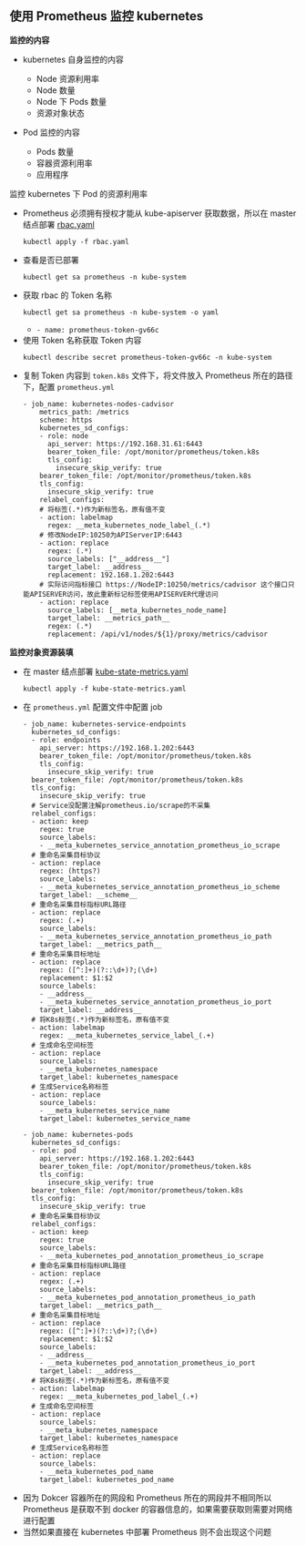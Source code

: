## 使用 Prometheus 监控 kubernetes

__监控的内容__
- kubernetes 自身监控的内容
    - Node 资源利用率
    - Node 数量
    - Node 下 Pods 数量
    - 资源对象状态

- Pod 监控的内容
    - Pods 数量
    - 容器资源利用率
    - 应用程序

监控 kubernetes 下 Pod 的资源利用率
- Prometheus 必须拥有授权才能从 kube-apiserver 获取数据，所以在 master 结点部署 [rbac.yaml](https://github.com/lcePolarBear/Ops_Automation_Note/blob/master/Prometheus/%E6%89%80%E9%9C%80%E7%9A%84%E6%96%87%E4%BB%B6/rbac.yaml)
    ```
    kubectl apply -f rbac.yaml
    ```
- 查看是否已部署
    ```
    kubectl get sa prometheus -n kube-system
    ```
- 获取 rbac 的 Token 名称
    ```
    kubectl get sa prometheus -n kube-system -o yaml
    ```
    - `- name: prometheus-token-gv66c`
- 使用 Token 名称获取 Token 内容
    ```
    kubectl describe secret prometheus-token-gv66c -n kube-system
    ```
- 复制 Token 内容到 `token.k8s` 文件下，将文件放入 Prometheus 所在的路径下，配置 `prometheus.yml`
    ```
    - job_name: kubernetes-nodes-cadvisor
        metrics_path: /metrics
        scheme: https
        kubernetes_sd_configs:
        - role: node
          api_server: https://192.168.31.61:6443
          bearer_token_file: /opt/monitor/prometheus/token.k8s 
          tls_config:
            insecure_skip_verify: true
        bearer_token_file: /opt/monitor/prometheus/token.k8s 
        tls_config:
          insecure_skip_verify: true
        relabel_configs:
        # 将标签(.*)作为新标签名，原有值不变
        - action: labelmap
          regex: __meta_kubernetes_node_label_(.*)
        # 修改NodeIP:10250为APIServerIP:6443
        - action: replace
          regex: (.*)
          source_labels: ["__address__"]
          target_label: __address__
          replacement: 192.168.1.202:6443
        # 实际访问指标接口 https://NodeIP:10250/metrics/cadvisor 这个接口只能APISERVER访问，故此重新标记标签使用APISERVER代理访问
        - action: replace
          source_labels: [__meta_kubernetes_node_name]
          target_label: __metrics_path__
          regex: (.*)
          replacement: /api/v1/nodes/${1}/proxy/metrics/cadvisor
    ```

__监控对象资源装填__
- 在 master 结点部署 [kube-state-metrics.yaml](https://github.com/lcePolarBear/Ops_Automation_Note/blob/master/Prometheus/%E6%89%80%E9%9C%80%E7%9A%84%E6%96%87%E4%BB%B6/kube-state-metrics.yaml)
    ```
    kubectl apply -f kube-state-metrics.yaml
    ```
- 在 `prometheus.yml` 配置文件中配置 job
    ```
    - job_name: kubernetes-service-endpoints
      kubernetes_sd_configs:
      - role: endpoints
        api_server: https://192.168.1.202:6443
        bearer_token_file: /opt/monitor/prometheus/token.k8s
        tls_config:
          insecure_skip_verify: true
      bearer_token_file: /opt/monitor/prometheus/token.k8s
      tls_config:
        insecure_skip_verify: true
      # Service没配置注解prometheus.io/scrape的不采集
      relabel_configs:
      - action: keep
        regex: true
        source_labels:
        - __meta_kubernetes_service_annotation_prometheus_io_scrape
      # 重命名采集目标协议
      - action: replace
        regex: (https?)
        source_labels:
        - __meta_kubernetes_service_annotation_prometheus_io_scheme
        target_label: __scheme__
      # 重命名采集目标指标URL路径
      - action: replace
        regex: (.+)
        source_labels:
        - __meta_kubernetes_service_annotation_prometheus_io_path
        target_label: __metrics_path__
      # 重命名采集目标地址
      - action: replace
        regex: ([^:]+)(?::\d+)?;(\d+)
        replacement: $1:$2
        source_labels:
        - __address__
        - __meta_kubernetes_service_annotation_prometheus_io_port
        target_label: __address__
      # 将K8s标签(.*)作为新标签名，原有值不变
      - action: labelmap
        regex: __meta_kubernetes_service_label_(.+)
      # 生成命名空间标签
      - action: replace
        source_labels:
        - __meta_kubernetes_namespace
        target_label: kubernetes_namespace
      # 生成Service名称标签
      - action: replace
        source_labels:
        - __meta_kubernetes_service_name
        target_label: kubernetes_service_name

    - job_name: kubernetes-pods
      kubernetes_sd_configs:
      - role: pod
        api_server: https://192.168.1.202:6443
        bearer_token_file: /opt/monitor/prometheus/token.k8s
        tls_config:
          insecure_skip_verify: true
      bearer_token_file: /opt/monitor/prometheus/token.k8s
      tls_config:
        insecure_skip_verify: true
      # 重命名采集目标协议
      relabel_configs:
      - action: keep
        regex: true
        source_labels:
        - __meta_kubernetes_pod_annotation_prometheus_io_scrape
      # 重命名采集目标指标URL路径
      - action: replace
        regex: (.+)
        source_labels:
        - __meta_kubernetes_pod_annotation_prometheus_io_path
        target_label: __metrics_path__
      # 重命名采集目标地址
      - action: replace
        regex: ([^:]+)(?::\d+)?;(\d+)
        replacement: $1:$2
        source_labels:
        - __address__
        - __meta_kubernetes_pod_annotation_prometheus_io_port
        target_label: __address__
      # 将K8s标签(.*)作为新标签名，原有值不变
      - action: labelmap
        regex: __meta_kubernetes_pod_label_(.+)
      # 生成命名空间标签
      - action: replace
        source_labels:
        - __meta_kubernetes_namespace
        target_label: kubernetes_namespace
      # 生成Service名称标签
      - action: replace
        source_labels:
        - __meta_kubernetes_pod_name
        target_label: kubernetes_pod_name
    ```
- 因为 Dokcer 容器所在的网段和 Prometheus 所在的网段并不相同所以 Prometheus 是获取不到 docker 的容器信息的，如果需要获取则需要对网络进行配置
- 当然如果直接在 kubernetes 中部署 Prometheus 则不会出现这个问题